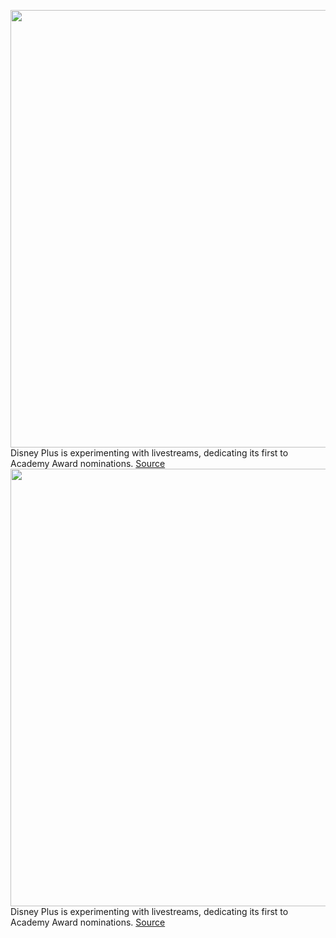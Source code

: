 <img src='https://cdn.vox-cdn.com/thumbor/NOmINxLUtSbjOU2NHYvmH1aOy9U=/0x0:3543x2362/1200x800/filters:focal(1489x898:2055x1464)/cdn.vox-cdn.com/uploads/chorus_image/image/70486007/1238248875.0.jpg' width='700px' /><br/>
Disney Plus is experimenting with livestreams, dedicating its first to Academy Award nominations.
<a href='https://www.theverge.com/2022/2/8/22924369/disney-plus-first-live-feed'> Source <a/><img src='https://cdn.vox-cdn.com/thumbor/NOmINxLUtSbjOU2NHYvmH1aOy9U=/0x0:3543x2362/1200x800/filters:focal(1489x898:2055x1464)/cdn.vox-cdn.com/uploads/chorus_image/image/70486007/1238248875.0.jpg' width='700px' /><br/>
Disney Plus is experimenting with livestreams, dedicating its first to Academy Award nominations.
<a href='https://www.theverge.com/2022/2/8/22924369/disney-plus-first-live-feed'> Source <a/>